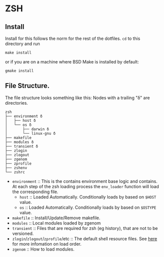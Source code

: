 
# ZSH

## Install

Install for this follows the norm for the rest of the dotfiles. `cd` to this directory and run

```make install```

or if you are on a machine where BSD Make is installed by default:

```gmake install```

## File Structure.

The file structure looks something like this: Nodes with a trailing "δ" are directories. 

```
zsh
├── environment δ 
│   ├── host δ
│   └── os δ
│       ├── darwin δ
│       └── linux-gnu δ
├── makefile
├── modules δ
├── transient δ
├── zlogin
├── zlogout
├── zgenom
├── zprofile
├── zshenv
└── zshrc
```

* `environment` :: This is the contains environment base logic and contains. At each step of the zsh loading process the `env_loader` function will load the corresponding file.
  * `host` :: Loaded Automatically. Conditionally loads by based on `$HOST` value.
  * `os` :: Loaded Automatically. Conditionally loads by based on `$OSTYPE` value.
* `makefile` :: Install/Update/Remove makefile. 
* `modules` :: Local modules loaded by zgenom
* `transient` :: Files that are required for zsh (eg history), that are not to
  be versioned.
* `zlogin`/`zlogout`/`zprofile`/etc :: The default shell resource files. See [here](https://shreevatsa.wordpress.com/2008/03/30/zshbash-startup-files-loading-order-bashrc-zshrc-etc/) for more infomation on load order.
* `zgenom` :: How to load modules.
